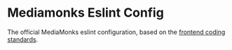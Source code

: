 # Mediamonks Eslint Config

The official MediaMonks eslint configuration, based on the [frontend coding standards](https://github.com/mediamonks/frontend-coding-standards).
